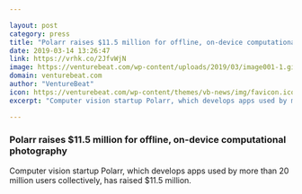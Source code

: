 ```yaml
---

layout: post
category: press
title: "Polarr raises $11.5 million for offline, on-device computational photography"
date: 2019-03-14 13:26:47
link: https://vrhk.co/2JfvWjN
image: https://venturebeat.com/wp-content/uploads/2019/03/image001-1.gif?w=1200&strip=all
domain: venturebeat.com
author: "VentureBeat"
icon: https://venturebeat.com/wp-content/themes/vb-news/img/favicon.ico
excerpt: "Computer vision startup Polarr, which develops apps used by more than 20 million users collectively, has raised $11.5 million."

---
```


### Polarr raises $11.5 million for offline, on-device computational photography

Computer vision startup Polarr, which develops apps used by more than 20 million users collectively, has raised $11.5 million.